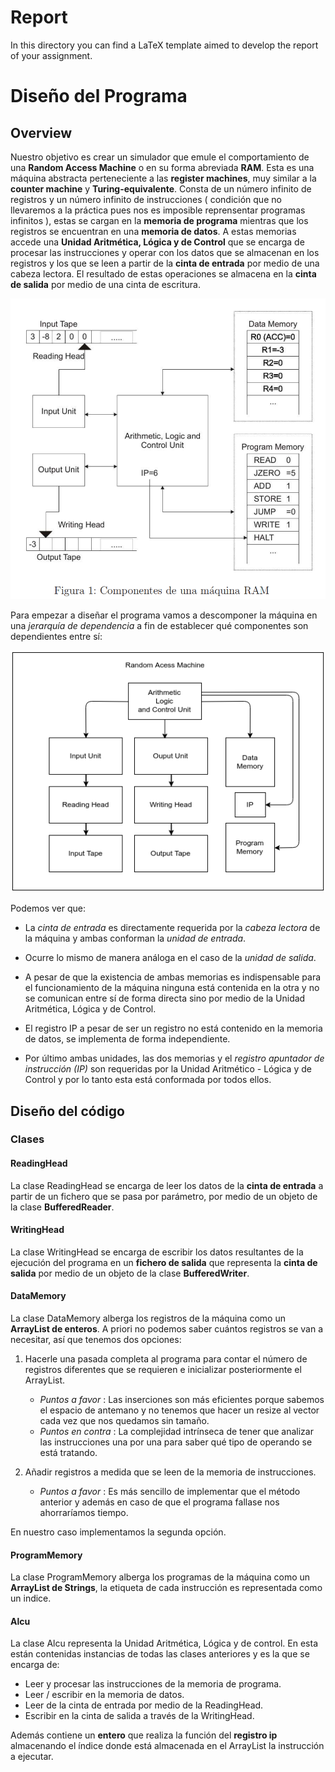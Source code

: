 # Report

In this directory you can find a LaTeX template aimed to develop the report of your assignment.

# Diseño del Programa

## Overview

Nuestro objetivo es crear un simulador que emule el comportamiento de una **Random Access Machine** o en su forma abreviada **RAM**. Esta es una máquina abstracta perteneciente a las **register machines**, muy similar a la **counter machine** y **Turing-equivalente**.
Consta de un número infinito de registros y un número infinito de instrucciones ( condición que no llevaremos a la práctica pues nos es imposible reprensentar programas infinitos ), estas se cargan en la **memoria de programa** mientras que los registros se encuentran en una **memoria de datos**. A estas memorias accede una **Unidad Aritmética, Lógica y de Control** que se encarga de procesar las instrucciones y operar con los datos que se almacenan en los registros y los que se leen a partir de la **cinta de entrada** por medio de una cabeza lectora. El resultado de estas operaciones se almacena en la **cinta de salida** por medio de una cinta de escritura.

![Foto RAM](../misc/ram_machine.png)

 Para empezar a diseñar el programa vamos a descomponer la máquina en una _jerarquía de dependencia_ a fin de establecer qué componentes son dependientes entre sí:

![](../misc/jerarquia_inicial_.png)

 Podemos ver que:

 +  La _cinta de entrada_ es directamente requerida por la _cabeza lectora_ de la máquina y ambas conforman la _unidad de entrada_.

 +  Ocurre lo mismo de manera análoga en el caso de la _unidad de salida_.

 +  A pesar de que la existencia de ambas memorias es indispensable para el funcionamiento de la máquina ninguna está contenida en la otra y no se comunican entre sí de forma directa sino por medio de la Unidad Aritmética, Lógica y de Control.

 + El registro IP a pesar de ser un registro no está contenido en la memoria de datos, se implementa de forma independiente.


 +  Por último ambas unidades, las dos memorias y el _registro apuntador de instrucción (IP)_ son requeridas por la Unidad Aritmético - Lógica y de Control y por lo tanto esta está conformada por todos ellos.


## Diseño del código

### Clases

#### ReadingHead

La clase ReadingHead se encarga de leer los datos de la **cinta de entrada** a partir de un fichero que se pasa por parámetro, por medio de un objeto de la clase **BufferedReader**.

#### WritingHead

La clase WritingHead se encarga de escribir los datos resultantes de la ejecución del programa en un **fichero de salida** que representa la **cinta de salida** por medio de un objeto de la clase **BufferedWriter**.

#### DataMemory

La clase DataMemory alberga los registros de la máquina como un **ArrayList de enteros**. A priori no podemos saber cuántos registros se van a necesitar, así que tenemos dos opciones:

1. Hacerle una pasada completa al programa para contar el número de registros diferentes que se requieren e inicializar posteriormente el ArrayList.
    + _Puntos a favor_ : Las inserciones son más eficientes porque sabemos el espacio de antemano y no tenemos que hacer un resize al vector cada vez que nos quedamos sin tamaño.
    + _Puntos en contra_ :  La complejidad intrínseca de tener que analizar las instrucciones una por una para saber qué tipo de operando se está tratando.  

2. Añadir registros a medida que se leen de la memoria de instrucciones.
    + _Puntos a favor_ : Es más sencillo de implementar que el método anterior y además en caso de que el programa fallase nos ahorraríamos tiempo.

En nuestro caso implementamos la segunda opción.


#### ProgramMemory

La clase ProgramMemory alberga los programas de la máquina como un **ArrayList de Strings**, la etiqueta de cada instrucción es representada como un indice.


#### Alcu

La clase Alcu representa la Unidad Aritmética, Lógica y de control. En esta están contenidas instancias de todas las clases anteriores y es la que se encarga de:

+   Leer y procesar las instrucciones de la memoria de programa.
+   Leer / escribir en la memoria de datos.
+   Leer de la cinta de entrada por medio de la ReadingHead.
+   Escribir en la cinta de salida a través de la WritingHead.

Además contiene un **entero** que realiza la función del **registro ip** almacenando el índice donde está almacenada en el ArrayList la instrucción a ejecutar.
